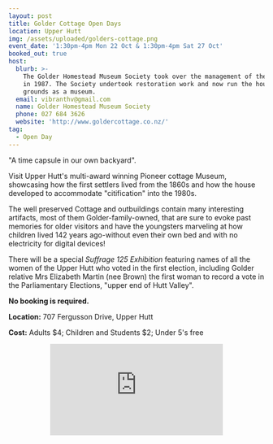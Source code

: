 ```yaml
---
layout: post
title: Golder Cottage Open Days
location: Upper Hutt
img: /assets/uploaded/golders-cottage.png
event_date: '1:30pm-4pm Mon 22 Oct & 1:30pm-4pm Sat 27 Oct'
booked_out: true
host:
  blurb: >-
    The Golder Homestead Museum Society took over the management of the property
    in 1987. The Society undertook restoration work and now run the house and
    grounds as a museum.
  email: vibranthv@gmail.com
  name: Golder Homestead Museum Society
  phone: 027 684 3626
  website: 'http://www.goldercottage.co.nz/'
tag:
  - Open Day
---
```

"A time capsule in our own backyard". 

Visit Upper Hutt's multi-award winning Pioneer cottage Museum, showcasing how the first settlers lived from the 1860s and how the house developed to accommodate "citification" into the 1980s. 

The well preserved Cottage and outbuildings contain many interesting artifacts, most of them Golder-family-owned, that are sure to evoke past memories for older visitors and have the youngsters marveling at how children lived 142 years ago-without even their own bed and with no electricity for digital devices! 

There will be a special _Suffrage 125 Exhibition_ featuring names of all the women of the Upper Hutt who voted in the first election, including Golder relative Mrs Elizabeth Martin (nee Brown)  the first woman to record a vote in the Parliamentary Elections, "upper end of Hutt Valley".

**No booking is required.**

**Location:** 707 Fergusson Drive, Upper Hutt

**Cost:** Adults $4; Children and Students $2; Under 5's free

<center><iframe src="https://www.facebook.com/plugins/page.php?href=https%3A%2F%2Fwww.facebook.com%2FGolders-Cottage-172738402909074%2F&tabs=header&width=340&height=180&small_header=false&adapt_container_width=true&hide_cover=false&show_facepile=true&appId" width="340" height="180" style="border:none;overflow:hidden" scrolling="no" frameborder="0" allowTransparency="true" allow="encrypted-media"></iframe></center>
